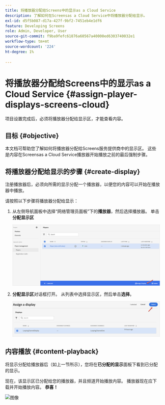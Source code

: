 ```yaml
---
title: 将播放器分配给Screens中的显示as a Cloud Service
description: 了解如何在Screensas a Cloud Service中将播放器分配给显示。
exl-id: d5f5b087-d17a-427f-9bf2-7451eb4e1df6
feature: Developing Screens
role: Admin, Developer, User
source-git-commit: f9ba9fefc61876a60567a40000ed6303740032e1
workflow-type: tm+mt
source-wordcount: '224'
ht-degree: 1%

---
```


# 将播放器分配给Screens中的显示as a Cloud Service {#assign-player-displays-screens-cloud}

项目设置完成后，必须将播放器分配给显示区，才能查看内容。

## 目标 {#objective}

本文档可帮助您了解如何将播放器分配给Screens服务提供商中的显示区。 这些是内容在Screensas a Cloud Service播放器开始播放之前的最后强制步骤。

## 将播放器分配给显示的步骤 {#create-display}

注册播放器后，必须向所需的显示分配一个播放器，以便您的内容可以开始在播放器中播放。

请按照以下步骤将播放器分配给显示：

1. 从左侧导航面板中选择“网络管理员面板”下的&#x200B;**播放器**，然后选择播放器。 单击&#x200B;**分配显示区**

   ![图像](/help/screens-cloud/assets/player/register-player7.png)

1. **分配显示区**&#x200B;对话框打开。 从列表中选择显示区，然后单击&#x200B;**选择**。

   ![图像](/help/screens-cloud/assets/player/register-player8.png)

## 内容播放 {#content-playback}

将显示分配给播放器后（如上一节所示），您将在&#x200B;**已分配的显示**&#x200B;面板下看到已分配的显示。

现在，该显示区已分配给您的播放器，并且频道开始播放内容。 播放器现在应下载并开始播放内容。 **恭喜！**

![图像](/help/screens-cloud/assets/player/output.gif)
